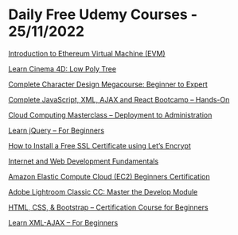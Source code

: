 # Daily Free Udemy Courses - 25/11/2022

[Introduction to Ethereum Virtual Machine (EVM)](https://www.udemy.com/course/introduction-to-ethereum-virtual-machine-evm-sam-ghosh/?couponCode=ETHVIRTUAL5DAY2)
[Learn Cinema 4D: Low Poly Tree](https://www.udemy.com/course/low-poly-art-create-an-abstract-tree/?couponCode=A01F539E9C82F238B7C4)
[Complete Character Design Megacourse: Beginner to Expert](https://www.udemy.com/course/complete-character-design-megacourse-beginner-to-expert/?couponCode=E8C51E9AC8C6FF080D22)
[Complete JavaScript, XML, AJAX and React Bootcamp – Hands-On](https://www.udemy.com/course/complete-javascript-xml-ajax-and-react-bootcamp-hands-on/?couponCode=YOUACCEL11790)
[Cloud Computing Masterclass – Deployment to Administration](https://www.udemy.com/course/cloud-computing-full-stack-development-masterclass/?couponCode=YOUACCEL11790)
[Learn jQuery – For Beginners](https://www.udemy.com/course/learn-jquery-for-beginners/?couponCode=YOUACCEL11790)
[How to Install a Free SSL Certificate using Let’s Encrypt](https://www.udemy.com/course/fix-googles-new-not-secure-warning-with-lets-encrypt/?couponCode=YOUACCEL11790)
[Internet and Web Development Fundamentals](https://www.udemy.com/course/internet-and-web-development-fundamentals/?couponCode=YOUACCEL11790)
[Amazon Elastic Compute Cloud (EC2) Beginners Certification](https://www.udemy.com/course/amazon-elastic-compute-cloud-ec2-beginners/?couponCode=YOUACCEL11790)
[Adobe Lightroom Classic CC: Master the Develop Module](https://www.udemy.com/course/adobe-lightroom-classic-cc-master-the-develop-module/?couponCode=YOUACCEL11790)
[HTML, CSS, & Bootstrap – Certification Course for Beginners](https://www.udemy.com/course/html-css-bootstrap-certification-course-for-beginners/?couponCode=YOUACCEL11790)
[Learn XML-AJAX – For Beginners](https://www.udemy.com/course/learn-xml-ajax-for-beginners/?couponCode=YOUACCEL11790)
